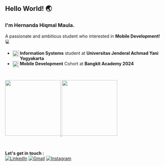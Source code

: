

## Hello World! :earth_asia:
### I'm Hernanda Hiqmal Maula.

A passionate and ambitious student who interested in **Mobile Development!** :computer:
<br>
- <a href="https://unjaya.ac.id/"><img align="left" alt="Unjaya" title="JavaScript" width="21px" src="https://upload.wikimedia.org/wikipedia/commons/thumb/e/e3/Universitas_Jenderal_Achmad_Yani_Yogyakarta.png/800px-Universitas_Jenderal_Achmad_Yani_Yogyakarta.png"/></a>
**Information Systems** student at **Universitas Jenderal Achmad Yani Yogyakarta**
- <a href="https://www.linkedin.com/company/bangkit-academy/"><img align="left" alt="Bangkit" title="JavaScript" width="21px" src="https://storage.googleapis.com/kampusmerdeka_kemdikbud_go_id/mitra/mitra_e7e4d54b-6688-45e9-96a6-1a2e04be63a0.png"/></a>
**Mobile Development** Cohort at **Bangkit Academy 2024**
<br>
<p align="left">
<a href="https://github.com/hiqmalism">
  <img height="180em" src="https://github-readme-stats.vercel.app/api?username=hiqmalism&theme=blueberry&show_icons=true&hide_border=true&count_private=true"/>
  <img height="180em" src="https://github-readme-stats.vercel.app/api/top-langs/?username=hiqmalism&theme=blueberry&show_icons=true&hide_border=true&layout=compact"/>
</a>
</p>
<br>


**Let's get in touch :**
<br>
<a href="https://www.linkedin.com/in/hernanda-hiqmal" target="_blank"><img src="https://img.shields.io/badge/LinkedIn-%230077B5.svg?&style=flat-square&logo=linkedin&logoColor=white" alt="LinkedIn"></a>
<a href="https://mail.google.com/mail/u/0/?view=cm&tf=1&fs=1&to=hernanda.office@gmail.com" target="_blank"><img src="https://img.shields.io/badge/Gmail-D14836?style=flat-square&logo=gmail&logoColor=white" alt="Gmail"></a>
<a href="https://www.instagram.com/hrnndaxhiqmal" target="_blank"><img src="https://img.shields.io/badge/Instagram-%23E4405F.svg?&style=flat-square&logo=instagram&logoColor=white" alt="Instagram"></a>

